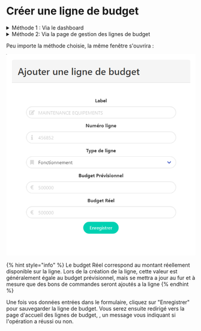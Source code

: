 # Créer une ligne de budget

<details>

<summary>Méthode 1 : Via le dashboard</summary>

Tout d'abord rendez vous sur le Dashboard de l'application (accessible via la barre de navigation, en haut de la page).

Depuis le menu de gauche, cliquez sur "Ajouter une nouvelle ligne de budget" (cliquez sur l'image pour l'agrandir)

<img src="../../.gitbook/assets/image (10).png" alt="" data-size="original">

</details>

<details>

<summary>Méthode 2: Via la page de gestion des lignes de budget</summary>

Tout d'abord rendez vous sur l'index des lignes de budget (accessible via la barre de navigation, en haut de la page, survolant le menu "Outils d'administration" puis en cliquant sur "Gérer les lignes de budget").

Depuis cette page, cliquez sur "Créer une ligne"&#x20;

![](<../../.gitbook/assets/image (12).png>)



</details>

Peu importe la méthode choisie, la même fenêtre s'ouvrira :&#x20;

![Fenêtre d'ajout d'une ligne de budget](<../../.gitbook/assets/image (14) (1) (1).png>)

{% hint style="info" %}
Le budget Réel correspond au montant réellement disponible sur la ligne. Lors de la création de la ligne, cette valeur est généralement égale au budget prévisionnel, mais se mettra a jour au fur et à mesure que des bons de commandes seront ajoutés a la ligne
{% endhint %}

Une fois vos données entrées dans le formulaire, cliquez sur "Enregistrer" pour sauvegarder la ligne de budget. Vous serez ensuite redirigé vers la page d'accueil des lignes de budget, , un message vous indiquant si l'opération a réussi ou non.
